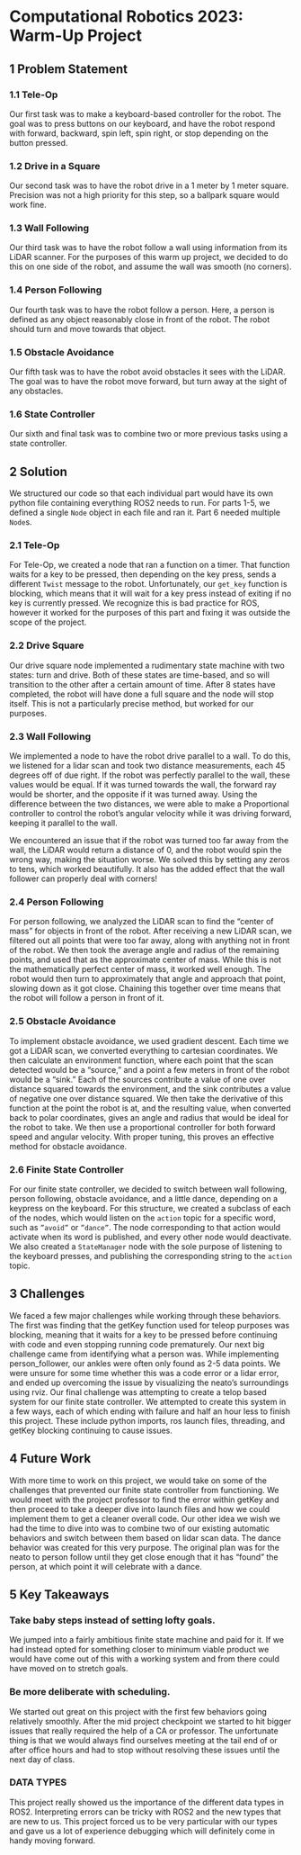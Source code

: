 # Computational Robotics 2023: Warm-Up Project

## 1 Problem Statement

### 1.1 Tele-Op

Our first task was to make a keyboard-based controller for the robot. The goal was to press buttons on our keyboard, and have the robot respond with forward, backward, spin left, spin right, or stop depending on the button pressed.

### 1.2 Drive in a Square

Our second task was to have the robot drive in a 1 meter by 1 meter square. Precision was not a high priority for this step, so a ballpark square would work fine.

### 1.3 Wall Following

Our third task was to have the robot follow a wall using information from its LiDAR scanner. For the purposes of this warm up project, we decided to do this on one side of the robot, and assume the wall was smooth (no corners).

### 1.4 Person Following

Our fourth task was to have the robot follow a person. Here, a person is defined as any object reasonably close in front of the robot. The robot should turn and move towards that object.

### 1.5 Obstacle Avoidance

Our fifth task was to have the robot avoid obstacles it sees with the LiDAR. The goal was to have the robot move forward, but turn away at the sight of any obstacles.

### 1.6 State Controller

Our sixth and final task was to combine two or more previous tasks using a state controller.

## 2 Solution

We structured our code so that each individual part would have its own python file containing everything ROS2 needs to run. For parts 1-5, we defined a single `Node` object in each file and ran it. Part 6 needed multiple `Node`s.

### 2.1 Tele-Op

For Tele-Op, we created a node that ran a function on a timer. That function waits for a key to be pressed, then depending on the key press, sends a different `Twist` message to the robot. Unfortunately, our `get_key` function is blocking, which means that it will wait for a key press instead of exiting if no key is currently pressed. We recognize this is bad practice for ROS, however it worked for the purposes of this part and fixing it was outside the scope of the project.

### 2.2 Drive Square

Our drive square node implemented a rudimentary state machine with two states: turn and drive. Both of these states are time-based, and so will transition to the other after a certain amount of time. After 8 states have completed, the robot will have done a full square and the node will stop itself. This is not a particularly precise method, but worked for our purposes.

### 2.3 Wall Following

We implemented a node to have the robot drive parallel to a wall. To do this, we listened for a lidar scan and took two distance measurements, each 45 degrees off of due right. If the robot was perfectly parallel to the wall, these values would be equal. If it was turned towards the wall, the forward ray would be shorter, and the opposite if it was turned away. Using the difference between the two distances, we were able to make a Proportional controller to control the robot’s angular velocity while it was driving forward, keeping it parallel to the wall.

We encountered an issue that if the robot was turned too far away from the wall, the LiDAR would return a distance of 0, and the robot would spin the wrong way, making the situation worse. We solved this by setting any zeros to tens, which worked beautifully. It also has the added effect that the wall follower can properly deal with corners!

### 2.4 Person Following

For person following, we analyzed the LiDAR scan to find the “center of mass” for objects in front of the robot. After receiving a new LiDAR scan, we filtered out all points that were too far away, along with anything not in front of the robot. We then took the average angle and radius of the remaining points, and used that as the approximate center of mass. While this is not the mathematically perfect center of mass, it worked well enough. The robot would then turn to approximately that angle and approach that point, slowing down as it got close. Chaining this together over time means that the robot will follow a person in front of it.

### 2.5 Obstacle Avoidance

To implement obstacle avoidance, we used gradient descent. Each time we got a LiDAR scan, we converted everything to cartesian coordinates. We then calculate an environment function, where each point that the scan detected would be a “source,” and a point a few meters in front of the robot would be a “sink.” Each of the sources contribute a value of one over distance squared towards the environment, and the sink contributes a value of negative one over distance squared. We then take the derivative of this function at the point the robot is at, and the resulting value, when converted back to polar coordinates, gives an angle and radius that would be ideal for the robot to take. We then use a proportional controller for both forward speed and angular velocity. With proper tuning, this proves an effective method for obstacle avoidance.

### 2.6 Finite State Controller

For our finite state controller, we decided to switch between wall following, person following, obstacle avoidance, and a little dance, depending on a keypress on the keyboard. For this structure, we created a subclass of each of the nodes, which would listen on the `action` topic for a specific word, such as `”avoid”` or `”dance”`. The node corresponding to that action would activate when its word is published, and every other node would deactivate. We also created a `StateManager` node with the sole purpose of listening to the keyboard presses, and publishing the corresponding string to the `action` topic.

## 3 Challenges

We faced a few major challenges while working through these behaviors. The first was finding that the getKey function used for teleop purposes was blocking, meaning that it waits for a key to be pressed before continuing with code and even stopping running code prematurely.
Our next big challenge came from identifying what a person was. While implementing person_follower, our ankles were often only found as 2-5 data points. We were unsure for some time whether this was a code error or a lidar error, and ended up overcoming the issue by visualizing the neato’s surroundings using rviz.
Our final challenge was attempting to create a telop based system for our finite state controller. We attempted to create this system in a few ways, each of which ending with failure and half an hour less to finish this project. These include python imports, ros launch files, threading, and getKey blocking continuing to cause issues.

## 4 Future Work

With more time to work on this project, we would take on some of the challenges that prevented our finite state controller from functioning. We would meet with the project professor to find the error within getKey and then proceed to take a deeper dive into launch files and how we could implement them to get a cleaner overall code. 
Our other idea we wish we had the time to dive into was to combine two of our existing automatic behaviors and switch between them based on lidar scan data. The dance behavior was created for this very purpose. The original plan was for the neato to person follow until they get close enough that it has “found” the person, at which point it will celebrate with a dance.

## 5 Key Takeaways
### Take baby steps instead of setting lofty goals.
We jumped into a fairly ambitious finite state machine and paid for it. If we had instead opted for something closer to minimum viable product we would have come out of this with a working system and from there could have moved on to stretch goals. 
### Be more deliberate with scheduling.
We started out great on this project with the first few behaviors going relatively smoothly. After the mid project checkpoint we started to hit bigger issues that really required the help of a CA or professor. The unfortunate thing is that we would always find ourselves meeting at the tail end of or after office hours and had to stop without resolving these issues until the next day of class.
### DATA TYPES
This project really showed us the importance of the different data types in ROS2. Interpreting errors can be tricky with ROS2 and the new types that are new to us. This project forced us to be very particular with our types and gave us a lot of experience debugging which will definitely come in handy moving forward.
